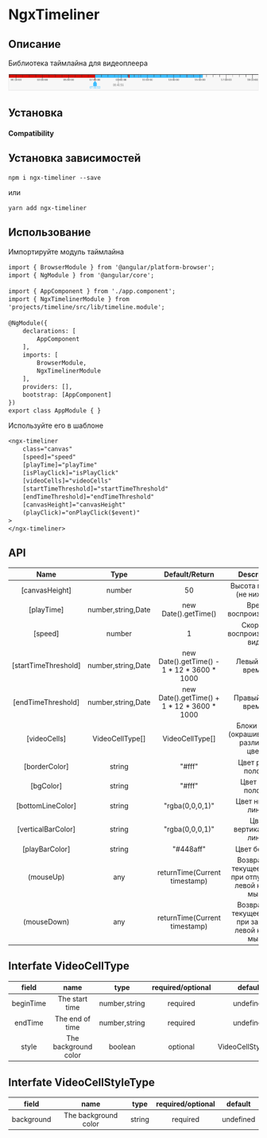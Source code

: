 # NgxTimeliner

## Описание
Библиотека таймлайна для видеоплеера

![samplePic](projects/timeline/src/assets/timeline.png)

## Установка

#### Compatibility

## Установка зависимостей
```
npm i ngx-timeliner --save
```
или
```
yarn add ngx-timeliner
```
## Использование
Импортируйте модуль таймлайна
```
import { BrowserModule } from '@angular/platform-browser';
import { NgModule } from '@angular/core';

import { AppComponent } from './app.component';
import { NgxTimelinerModule } from 'projects/timeline/src/lib/timeline.module';

@NgModule({
    declarations: [
        AppComponent
    ],
    imports: [
        BrowserModule,
        NgxTimelinerModule
    ],
    providers: [],
    bootstrap: [AppComponent]
})
export class AppModule { }

```
Используйте его в шаблоне
```
<ngx-timeliner
    class="canvas"
    [speed]="speed" 
    [playTime]="playTime" 
    [isPlayClick]="isPlayClick" 
    [videoCells]="videoCells" 
    [startTimeThreshold]="startTimeThreshold" 
    [endTimeThreshold]="endTimeThreshold" 
    [canvasHeight]="canvasHeight" 
    (playClick)="onPlayClick($event)"
>
</ngx-timeliner>
```
## API

|               Name               |      Type      |                           Default/Return                           |                        Description                        |
| :------------------------------: | :------------: |:------------------------------------------------------------------:|:---------------------------------------------------------:|
|           [canvasHeight]           |      number       |                                 50                                 |                Высота полотна (не ниже 50)                |
|            [playTime]             | number,string,Date |                        new Date().getTime()                        |                   Время воспроизведения                   |
|           [speed]            |    number     |                                 1                                  |              Скорость воспроизведения видео               |
|        [startTimeThreshold]         |    number,string,Date     |            new Date().getTime() - 1 * 12  * 3600 * 1000            |                    Левый порог времени                    |
|          [endTimeThreshold]           |     number,string,Date      |            new Date().getTime() + 1 * 12  * 3600 * 1000            |                   Правый порог времени                    |
|           [videoCells]           |     VideoCellType[]     |                          VideoCellType[]                           |       Блоки видео (окрашиваются в различные цвета)        |
|           [borderColor]           |     string     |                               "#fff"                               |                    Цвет рамки полотна                     |
|           [bgColor]           |     string     |                               "#fff"                               |                     Цвет фона полотна                     |
|           [bottomLineColor]           |     string     |                          "rgba(0,0,0,1)"                           |                     Цвет нижней линии                     |
|           [verticalBarColor]           |     string     |                          "rgba(0,0,0,1)"                           |                  Цвет вертикальных линий                  |
|           [playBarColor]           |     string     |                             "#448aff"                              |                       Цвет бегунка                        |
|          (mouseUp)           |      any       |                   returnTime(Current timestamp)                    | Возвращает текущее время при отпускании левой кнопки мыши |
|          (mouseDown)           |      any       |                   returnTime(Current timestamp)                    |  Возвращает текущее время при зажатой левой кнопки мыши   |

## Interfate VideoCellType

|  field  |       name       |    type    | required/optional |       default       |
| :----: | :--------------: | :--------: | :-------: | :----------------: |
| beginTime  |     The start time     |   number,string   |   required    |     undefined      |
| endTime  |    The end of time    |   number,string   |   required    |     undefined      |
| style | The background color |  boolean   |   optional    |        VideoCellStyleType        |
## Interfate VideoCellStyleType

|  field  |       name       |    type    | required/optional |       default       |
| :----: | :--------------: | :--------: | :-------: | :----------------: |
| background  |     The background color     |   string   |   required    |     undefined      |
